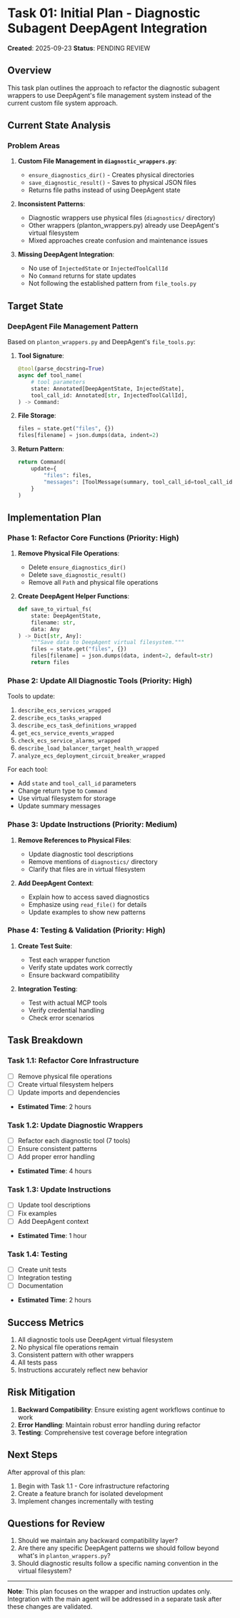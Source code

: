 # Task 01: Initial Plan - Diagnostic Subagent DeepAgent Integration

**Created**: 2025-09-23
**Status**: PENDING REVIEW

## Overview

This task plan outlines the approach to refactor the diagnostic subagent wrappers to use DeepAgent's file management system instead of the current custom file system approach.

## Current State Analysis

### Problem Areas

1. **Custom File Management in `diagnostic_wrappers.py`**:
   - `ensure_diagnostics_dir()` - Creates physical directories
   - `save_diagnostic_result()` - Saves to physical JSON files
   - Returns file paths instead of using DeepAgent state

2. **Inconsistent Patterns**:
   - Diagnostic wrappers use physical files (`diagnostics/` directory)
   - Other wrappers (planton_wrappers.py) already use DeepAgent's virtual filesystem
   - Mixed approaches create confusion and maintenance issues

3. **Missing DeepAgent Integration**:
   - No use of `InjectedState` or `InjectedToolCallId`
   - No `Command` returns for state updates
   - Not following the established pattern from `file_tools.py`

## Target State

### DeepAgent File Management Pattern

Based on `planton_wrappers.py` and DeepAgent's `file_tools.py`:

1. **Tool Signature**:
   ```python
   @tool(parse_docstring=True)
   async def tool_name(
       # tool parameters
       state: Annotated[DeepAgentState, InjectedState],
       tool_call_id: Annotated[str, InjectedToolCallId],
   ) -> Command:
   ```

2. **File Storage**:
   ```python
   files = state.get("files", {})
   files[filename] = json.dumps(data, indent=2)
   ```

3. **Return Pattern**:
   ```python
   return Command(
       update={
           "files": files,
           "messages": [ToolMessage(summary, tool_call_id=tool_call_id)]
       }
   )
   ```

## Implementation Plan

### Phase 1: Refactor Core Functions (Priority: High)

1. **Remove Physical File Operations**:
   - Delete `ensure_diagnostics_dir()`
   - Delete `save_diagnostic_result()`
   - Remove all `Path` and physical file operations

2. **Create DeepAgent Helper Functions**:
   ```python
   def save_to_virtual_fs(
       state: DeepAgentState,
       filename: str,
       data: Any
   ) -> Dict[str, Any]:
       """Save data to DeepAgent virtual filesystem."""
       files = state.get("files", {})
       files[filename] = json.dumps(data, indent=2, default=str)
       return files
   ```

### Phase 2: Update All Diagnostic Tools (Priority: High)

Tools to update:
1. `describe_ecs_services_wrapped`
2. `describe_ecs_tasks_wrapped`
3. `describe_ecs_task_definitions_wrapped`
4. `get_ecs_service_events_wrapped`
5. `check_ecs_service_alarms_wrapped`
6. `describe_load_balancer_target_health_wrapped`
7. `analyze_ecs_deployment_circuit_breaker_wrapped`

For each tool:
- Add `state` and `tool_call_id` parameters
- Change return type to `Command`
- Use virtual filesystem for storage
- Update summary messages

### Phase 3: Update Instructions (Priority: Medium)

1. **Remove References to Physical Files**:
   - Update diagnostic tool descriptions
   - Remove mentions of `diagnostics/` directory
   - Clarify that files are in virtual filesystem

2. **Add DeepAgent Context**:
   - Explain how to access saved diagnostics
   - Emphasize using `read_file()` for details
   - Update examples to show new patterns

### Phase 4: Testing & Validation (Priority: High)

1. **Create Test Suite**:
   - Test each wrapper function
   - Verify state updates work correctly
   - Ensure backward compatibility

2. **Integration Testing**:
   - Test with actual MCP tools
   - Verify credential handling
   - Check error scenarios

## Task Breakdown

### Task 1.1: Refactor Core Infrastructure
- [ ] Remove physical file operations
- [ ] Create virtual filesystem helpers
- [ ] Update imports and dependencies
- **Estimated Time**: 2 hours

### Task 1.2: Update Diagnostic Wrappers
- [ ] Refactor each diagnostic tool (7 tools)
- [ ] Ensure consistent patterns
- [ ] Add proper error handling
- **Estimated Time**: 4 hours

### Task 1.3: Update Instructions
- [ ] Update tool descriptions
- [ ] Fix examples
- [ ] Add DeepAgent context
- **Estimated Time**: 1 hour

### Task 1.4: Testing
- [ ] Create unit tests
- [ ] Integration testing
- [ ] Documentation
- **Estimated Time**: 2 hours

## Success Metrics

1. All diagnostic tools use DeepAgent virtual filesystem
2. No physical file operations remain
3. Consistent pattern with other wrappers
4. All tests pass
5. Instructions accurately reflect new behavior

## Risk Mitigation

1. **Backward Compatibility**: Ensure existing agent workflows continue to work
2. **Error Handling**: Maintain robust error handling during refactor
3. **Testing**: Comprehensive test coverage before integration

## Next Steps

After approval of this plan:
1. Begin with Task 1.1 - Core infrastructure refactoring
2. Create a feature branch for isolated development
3. Implement changes incrementally with testing

## Questions for Review

1. Should we maintain any backward compatibility layer?
2. Are there any specific DeepAgent patterns we should follow beyond what's in `planton_wrappers.py`?
3. Should diagnostic results follow a specific naming convention in the virtual filesystem?

---

**Note**: This plan focuses on the wrapper and instruction updates only. Integration with the main agent will be addressed in a separate task after these changes are validated.
